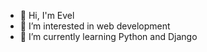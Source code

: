 - 👋 Hi, I'm Evel
- 👀 I’m interested in web development
- 🌱 I’m currently learning Python and Django


<!---
evelito/evelito is a ✨ special ✨ repository because its `README.md` (this file) appears on your GitHub profile.
You can click the Preview link to take a look at your changes.
--->
